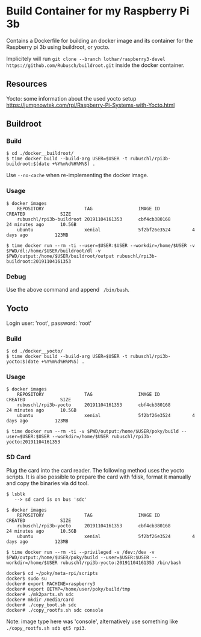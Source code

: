 # Build Container for my Raspberry Pi 3b

Contains a Dockerfile for building an docker image and its container for the Raspberry pi 3b using buildroot, or yocto.

Implicitely will run ```git clone --branch lothar/raspberry3-devel https://github.com/Rubusch/buildroot.git``` inside the docker container.



## Resources

Yocto: some information about the used yocto setup
https://jumpnowtek.com/rpi/Raspberry-Pi-Systems-with-Yocto.html



## Buildroot

### Build


```
$ cd ./docker__buildroot/
$ time docker build --build-arg USER=$USER -t rubuschl/rpi3b-buildroot:$(date +%Y%m%d%H%M%S) .
```

Use ```--no-cache``` when re-implementing the docker image.


### Usage

```
$ docker images
    REPOSITORY               TAG                 IMAGE ID            CREATED             SIZE
    rubuschl/rpi3b-buildroot 20191104161353      cbf4cb380168        24 minutes ago      10.5GB
    ubuntu                   xenial              5f2bf26e3524        4 days ago          123MB

$ time docker run --rm -ti --user=$USER:$USER --workdir=/home/$USER -v $PWD/dl:/home/$USER/buildroot/dl -v $PWD/output:/home/$USER/buildroot/output rubuschl/rpi3b-buildroot:20191104161353
```

### Debug

Use the above command and append `` /bin/bash``.


## Yocto

Login user: 'root', password: 'root'


### Build

```
$ cd ./docker__yocto/
$ time docker build --build-arg USER=$USER -t rubuschl/rpi3b-yocto:$(date +%Y%m%d%H%M%S) .
```


### Usage

```
$ docker images
    REPOSITORY               TAG                 IMAGE ID            CREATED             SIZE
    rubuschl/rpi3b-yocto     20191104161353      cbf4cb380168        24 minutes ago      10.5GB
    ubuntu                   xenial              5f2bf26e3524        4 days ago          123MB

$ time docker run --rm -ti -v $PWD/output:/home/$USER/poky/build --user=$USER:$USER --workdir=/home/$USER rubuschl/rpi3b-yocto:20191104161353
```


### SD Card

Plug the card into the card reader. The following method uses the yocto scripts. It is also possible to prepare the card with fdisk, format it manually and copy the binaries via dd tool.

```
$ lsblk
   --> sd card is on bus 'sdc'

$ docker images
    REPOSITORY               TAG                 IMAGE ID            CREATED             SIZE
    rubuschl/rpi3b-yocto     20191104161353      cbf4cb380168        24 minutes ago      10.5GB
    ubuntu                   xenial              5f2bf26e3524        4 days ago          123MB

$ time docker run --rm -ti --privileged -v /dev:/dev -v $PWD/output:/home/$USER/poky/build --user=$USER:$USER --workdir=/home/$USER rubuschl/rpi3b-yocto:20191104161353 /bin/bash

docker$ cd ~/poky/meta-rpi/scripts
docker$ sudo su
docker# export MACHINE=raspberry3
docker# export OETMP=/home/user/poky/build/tmp
docker# ./mk2parts.sh sdc
docker# mkdir /media/card
docker# ./copy_boot.sh sdc
docker# ./copy_rootfs.sh sdc console
```

Note: image type here was 'console', alternatively use something like ``./copy_rootfs.sh sdb qt5 rpi3``.

